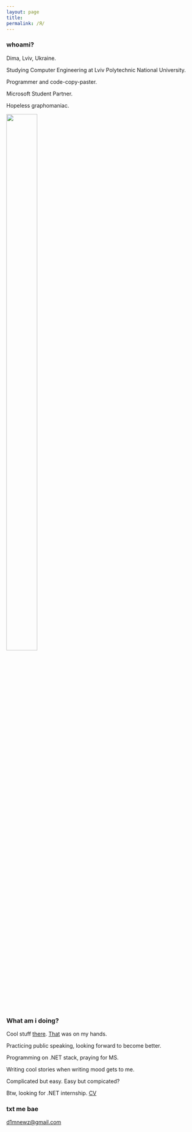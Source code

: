 ```yaml
---
layout: page
title: 
permalink: /Я/
---
```


### whoami?

Dima, Lviv, Ukraine.

Studying Computer Engineering at Lviv Polytechnic National University. 

Programmer and code-copy-paster.

Microsoft Student Partner.

Hopeless graphomaniac.

<img display = "block" width = "40%" height = "60%" src = "https://pp.vk.me/c836330/v836330859/19c1b/G3aZ8ebiez0.jpg"/>

### What am i doing?



Cool stuff <a href = "https://vk.com/lviv.item" target = "_blank">there</a>. <a href = "https://dou.ua/calendar/13731/">That</a> was on my hands.

Practicing public speaking, looking forward to become better.


Programming on .NET stack, praying for MS.

Writing cool stories when writing mood gets to me. 

Complicated but easy. Easy but compicated?

Btw, looking for .NET internship. 
<a href="{{ site.baseurl }}/cv.pdf" target = "_blank" >CV</a>

### txt me bae

[d1mnewz@gmail.com](mailto:d1mnewz@gmail.com)
